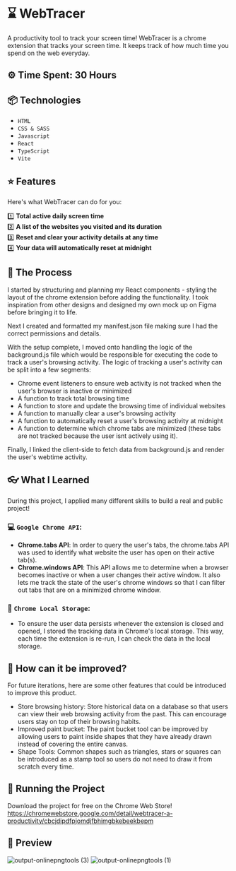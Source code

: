 # ⌛ WebTracer

A productivity tool to track your screen time!
WebTracer is a chrome extension that tracks your screen time. It keeps track of how much time you spend on the web everyday.

## ⚙️ Time Spent: 30 Hours

## 📦 Technologies

- `HTML`
- `CSS & SASS`
- `Javascript`
- `React`
- `TypeScript`
- `Vite`

## ⭐ Features

Here's what WebTracer can do for you:

1️⃣  **Total active daily screen time**\
2️⃣  **A list of the websites you visited and its duration**\
3️⃣  **Reset and clear your activity details at any time**\
4️⃣  **Your data will automatically reset at midnight**

## 📖 The Process

I started by structuring and planning my React components - styling the layout of the chrome extension before adding the functionality. I took inspiration from other designs and designed my own mock up on Figma before bringing it to life.

Next I created and formatted my manifest.json file making sure I had the correct permissions and details.

With the setup complete, I moved onto handling the logic of the background.js file which would be responsible for executing the code to track a user's browsing activity. 
The logic of tracking a user's activity can be split into a few segments:
- Chrome event listeners to ensure web activity is not tracked when the user's browser is inactive or minimized
- A function to track total browsing time 
- A function to store and update the browsing time of individual websites
- A function to manually clear a user's browsing activity
- A function to automatically reset a user's browsing activity at midnight
- A function to determine which chrome tabs are minimized (these tabs are not tracked because the user isnt actively using it).

Finally, I linked the client-side to fetch data from background.js and render the user's webtime activity.

## 👓 What I Learned

During this project, I applied many different skills to build a real and public project!

### 💻 `Google Chrome API`:
- **Chrome.tabs API**: In order to query the user's tabs, the chrome.tabs API was used to identify what website the user has open on their active tab(s). 
- **Chrome.windows API**: This API allows me to determine when a browser becomes inactive or when a user changes their active window. It also lets me track the state of the user's chrome windows so that I can filter out tabs that are on a minimized chrome window.

### 💾 `Chrome Local Storage`:
- To ensure the user data persists whenever the extension is closed and opened, I stored the tracking data in Chrome's local storage. This way, each time the extension is re-run, I can check the data in the local storage.

## 💭 How can it be improved?
For future iterations, here are some other features that could be introduced to improve this product.

- Store browsing history: Store historical data on a database so that users can view their web browsing activity from the past. This can encourage users stay on top of their browsing habits.
- Improved paint bucket: The paint bucket tool can be improved by allowing users to paint inside shapes that they have already drawn instead of covering the entire canvas.
- Shape Tools: Common shapes such as triangles, stars or squares can be introduced as a stamp tool so users do not need to draw it from scratch every time.

## 🚦 Running the Project
Download the project for free on the Chrome Web Store!
https://chromewebstore.google.com/detail/webtracer-a-productivity/cbcjdipdfpjomdjfbhimgbkebeekbepm

## 🍿 Preview
![output-onlinepngtools (3)](https://github.com/davidtothekim/WebTracer/assets/81598858/df7f3791-cf02-45bc-84ec-032f432f4d70)
![output-onlinepngtools (1)](https://github.com/davidtothekim/WebTracer/assets/81598858/8ab7b0e2-f0a4-4373-8796-ee2c7eebff06)





